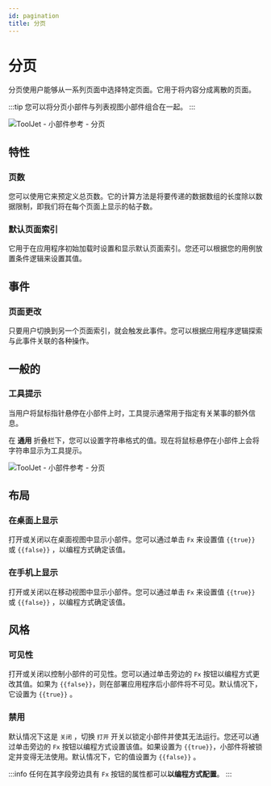 ```yaml
---
id: pagination
title: 分页
---
```

# 分页

分页使用户能够从一系列页面中选择特定页面。它用于将内容分成离散的页面。

:::tip
您可以将分页小部件与列表视图小部件组合在一起。
:::

<div style={{textAlign: 'center'}}>

<img className="screenshot-full" src="/img/widgets/pagination/pagination.png" alt="ToolJet - 小部件参考 - 分页" />

</div>

## 特性

### 页数

您可以使用它来预定义总页数。它的计算方法是将要传递的数据数组的长度除以数据限制，即我们将在每个页面上显示的帖子数。

### 默认页面索引
它用于在应用程序初始加载时设置和显示默认页面索引。您还可以根据您的用例放置条件逻辑来设置其值。

## 事件

### 页面更改

只要用户切换到另一个页面索引，就会触发此事件。您可以根据应用程序逻辑探索与此事件关联的各种操作。

## 一般的
### 工具提示

当用户将鼠标指针悬停在小部件上时，工具提示通常用于指定有关某事的额外信息。

在 **通用** 折叠栏下，您可以设置字符串格式的值。现在将鼠标悬停在小部件上会将字符串显示为工具提示。

<div style={{textAlign: 'center'}}>

<img className="screenshot-full" src="/img/tooltip.png" alt="ToolJet - 小部件参考 - 分页" />

</div>

## 布局

### 在桌面上显示

打开或关闭以在桌面视图中显示小部件。您可以通过单击 `Fx` 来设置值 `{{true}}` 或 `{{false}}` ，以编程方式确定该值。
### 在手机上显示

打开或关闭以在移动视图中显示小部件。您可以通过单击 `Fx` 来设置值 `{{true}}` 或 `{{false}}` ，以编程方式确定该值。

## 风格

### 可见性

打开或关闭以控制小部件的可见性。您可以通过单击旁边的 `Fx` 按钮以编程方式更改其值。如果为 `{{false}}`，则在部署应用程序后小部件将不可见。默认情况下，它设置为 `{{true}}` 。

### 禁用

默认情况下这是 `关闭` ，切换 `打开` 开关以锁定小部件并使其无法运行。您还可以通过单击旁边的 `Fx` 按钮以编程方式设置该值。如果设置为 `{{true}}`，小部件将被锁定并变得无法使用。默认情况下，它的值设置为 `{{false}}` 。

:::info
任何在其字段旁边具有 `Fx` 按钮的属性都可以**以编程方式配置**。
:::

